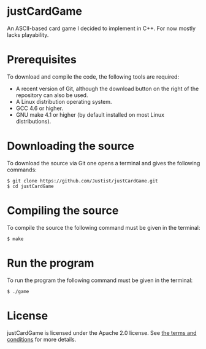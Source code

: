 # justCardGame
An ASCII-based card game I decided to implement in C++. For now 
mostly lacks playability.

# Prerequisites

To download and compile the code, the following tools are required:
* A recent version of Git, although the download button on the right of the repository can also be used.
* A Linux distribution operating system.
* GCC 4.6 or higher.
* GNU make 4.1 or higher (by default installed on most Linux distributions).

# Downloading the source

To download the source via Git one opens a terminal and gives the following commands:

    $ git clone https://github.com/Justist/justCardGame.git
    $ cd justCardGame

# Compiling the source

To compile the source the following command must be given in the terminal:

    $ make

# Run the program

To run the program the following command must be given in the terminal:

    $ ./game

# License

justCardGame is licensed under the Apache 2.0 license. See [the terms and 
conditions](http://www.apache.org/licenses/LICENSE-2.0) for more details.
